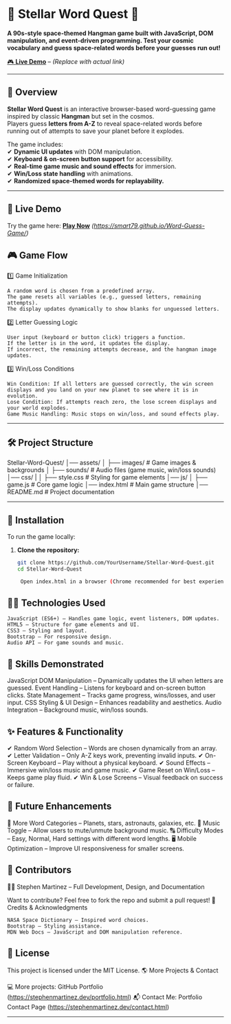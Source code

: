 # 🌌 Stellar Word Quest 🚀

**A 90s-style space-themed Hangman game built with JavaScript, DOM manipulation, and event-driven programming. Test your cosmic vocabulary and guess space-related words before your guesses run out!**

[🎮 **Live Demo**](#) – _(Replace with actual link)_

---

## 📌 Overview

**Stellar Word Quest** is an interactive browser-based word-guessing game inspired by classic **Hangman** but set in the cosmos.  
Players guess **letters from A-Z** to reveal space-related words before running out of attempts to save your planet before it explodes.

The game includes:  
✔ **Dynamic UI updates** with DOM manipulation.  
✔ **Keyboard & on-screen button support** for accessibility.  
✔ **Real-time game music and sound effects** for immersion.  
✔ **Win/Loss state handling** with animations.  
✔ **Randomized space-themed words for replayability.**

---

## 🚀 **Live Demo**

Try the game here: **[Play Now](#)** _(https://smart79.github.io/Word-Guess-Game/)_

## 🎮 Game Flow

1️⃣ Game Initialization

    A random word is chosen from a predefined array.
    The game resets all variables (e.g., guessed letters, remaining attempts).
    The display updates dynamically to show blanks for unguessed letters.

2️⃣ Letter Guessing Logic

    User input (keyboard or button click) triggers a function.
    If the letter is in the word, it updates the display.
    If incorrect, the remaining attempts decrease, and the hangman image updates.

3️⃣ Win/Loss Conditions

    Win Condition: If all letters are guessed correctly, the win screen displays and you land on your new planet to see where it is in evolution.
    Lose Condition: If attempts reach zero, the lose screen displays and your world explodes.
    Game Music Handling: Music stops on win/loss, and sound effects play.

---

## 🛠 **Project Structure**

Stellar-Word-Quest/
│── assets/
│ ├── images/ # Game images & backgrounds
│ ├── sounds/ # Audio files (game music, win/loss sounds)
│── css/
| │ ├── style.css # Styling for game elements
│── js/
│ ├── game.js # Core game logic
│── index.html # Main game structure
│── README.md # Project documentation

---

## 💾 **Installation**

To run the game locally:

1. **Clone the repository:**

   ```bash
   git clone https://github.com/YourUsername/Stellar-Word-Quest.git
   cd Stellar-Word-Quest

    Open index.html in a browser (Chrome recommended for best experience)
   ```

## 🧑‍💻 Technologies Used

    JavaScript (ES6+) – Handles game logic, event listeners, DOM updates.
    HTML5 – Structure for game elements and UI.
    CSS3 – Styling and layout.
    Bootstrap – For responsive design.
    Audio API – For game sounds and music.

## 🎯 Skills Demonstrated

JavaScript DOM Manipulation – Dynamically updates the UI when letters are guessed.
Event Handling – Listens for keyboard and on-screen button clicks.
State Management – Tracks game progress, wins/losses, and user input.
CSS Styling & UI Design – Enhances readability and aesthetics.
Audio Integration – Background music, win/loss sounds.

## ✨ Features & Functionality

✔ Random Word Selection – Words are chosen dynamically from an array.
✔ Letter Validation – Only A-Z keys work, preventing invalid inputs.
✔ On-Screen Keyboard – Play without a physical keyboard.
✔ Sound Effects – Immersive win/loss music and game music.
✔ Game Reset on Win/Loss – Keeps game play fluid.
✔ Win & Lose Screens – Visual feedback on success or failure.

## 🔮 Future Enhancements

🚀 More Word Categories – Planets, stars, astronauts, galaxies, etc.
🎵 Music Toggle – Allow users to mute/unmute background music.
🔠 Difficulty Modes – Easy, Normal, Hard settings with different word lengths.
🖥 Mobile Optimization – Improve UI responsiveness for smaller screens.

## 🤝 Contributors

👨‍💻 Stephen Martinez – Full Development, Design, and Documentation

Want to contribute? Feel free to fork the repo and submit a pull request!
📜 Credits & Acknowledgments

    NASA Space Dictionary – Inspired word choices.
    Bootstrap – Styling assistance.
    MDN Web Docs – JavaScript and DOM manipulation reference.

## 📜 License

This project is licensed under the MIT License.
🌎 More Projects & Contact

💻 More projects: GitHub Portfolio (https://stephenmartinez.dev/portfolio.html)
📬 Contact Me: Portfolio Contact Page (https://stephenmartinez.dev/contact.html)

---
